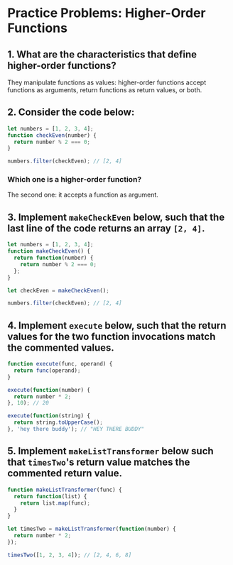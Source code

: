 # Practice Problems: Higher-Order Functions

## 1. What are the characteristics that define higher-order functions?

They manipulate functions as values: higher-order functions accept functions as arguments, return functions as return values, or both.

## 2. Consider the code below:

```js
let numbers = [1, 2, 3, 4];
function checkEven(number) {
  return number % 2 === 0;
}

numbers.filter(checkEven); // [2, 4]
```

### Which one is a higher-order function?

The second one: it accepts a function as argument.

## 3. Implement `makeCheckEven` below, such that the last line of the code returns an array `[2, 4]`.

```js
let numbers = [1, 2, 3, 4];
function makeCheckEven() {
  return function(number) {
    return number % 2 === 0;
  };
}

let checkEven = makeCheckEven();

numbers.filter(checkEven); // [2, 4]
```

## 4. Implement `execute` below, such that the return values for the two function invocations match the commented values.

```js
function execute(func, operand) {
  return func(operand);
}

execute(function(number) {
  return number * 2;
}, 10); // 20

execute(function(string) {
  return string.toUpperCase();
}, 'hey there buddy'); // "HEY THERE BUDDY"
```

## 5. Implement `makeListTransformer` below such that `timesTwo`'s return value matches the commented return value.

```js
function makeListTransformer(func) {
  return function(list) {
    return list.map(func);
  }
}

let timesTwo = makeListTransformer(function(number) {
  return number * 2;
});

timesTwo([1, 2, 3, 4]); // [2, 4, 6, 8]
```


